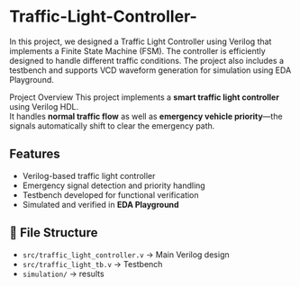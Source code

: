 # Traffic-Light-Controller-
In this project, we designed a Traffic Light Controller using Verilog that implements a Finite State Machine (FSM). The controller is efficiently designed to handle different traffic conditions. The project also includes a testbench and supports VCD waveform generation for simulation using EDA Playground.

 Project Overview
This project implements a **smart traffic light controller** using Verilog HDL.  
It handles **normal traffic flow** as well as **emergency vehicle priority**—the signals automatically shift to clear the emergency path.  

## Features
- Verilog-based traffic light controller
- Emergency signal detection and priority handling
- Testbench developed for functional verification
- Simulated and verified in **EDA Playground**

## 📂 File Structure
- `src/traffic_light_controller.v` → Main Verilog design
- `src/traffic_light_tb.v` → Testbench
- `simulation/` → results
